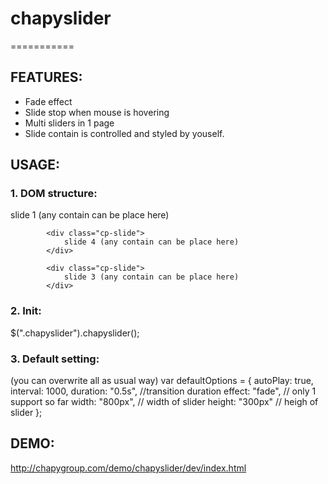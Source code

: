 <h1>chapyslider</h1>
===========
<h2>FEATURES:</h2>

- Fade effect
- Slide stop when mouse is hovering
- Multi sliders in 1 page
- Slide contain is controlled and styled by youself.

<h2>USAGE:</h2>

<h3>1. DOM structure:</h3>
<div class="chapyslider">
			<div class="cp-slide">
				slide 1 (any contain can be place here)
			</div>

			<div class="cp-slide">
				slide 4 (any contain can be place here)
			</div>

			<div class="cp-slide">
				slide 3 (any contain can be place here)
			</div>
</div>

<h3>2. Init:</h3>
$(".chapyslider").chapyslider();

<h3>3. Default setting:</h3>
(you can overwrite all as usual way)
 	var defaultOptions = {
 		autoPlay: true,
 		interval: 1000,
 		duration: "0.5s", //transition duration
 		effect: "fade", // only 1 support so far
 		width: "800px", // width of slider
 		height: "300px"	// heigh of slider	
 	};
<h2>DEMO:</h2>
<a href="http://chapygroup.com/demo/chapyslider/dev/index.html">http://chapygroup.com/demo/chapyslider/dev/index.html</a>

